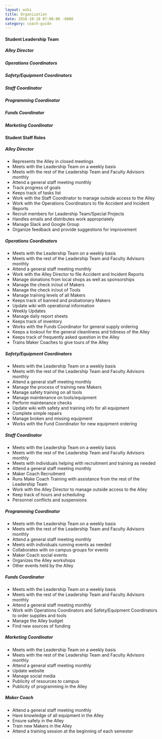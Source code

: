```yaml
---
layout: wiki
title: Organization
date: 2016-10-18 07:00:00 -0800
category: coach-guide
---
```


#### Student Leadership Team

##### Alley Director

##### Operations Coordinators

##### Safety/Equipment Coordinators

##### Staff Coordinator

##### Programming Coordinator

##### Funds Coordinator

##### Marketing Coordinator

#### Student Staff Roles

##### Alley Director

- Represents the Alley in closed meetings
- Meets with the Leadership Team on a weekly basis
- Meets with the rest of the Leadership Team and Faculty Advisors monthly
- Attend a general staff meeting monthly
- Track progress of goals
- Keeps track of tasks list
- Work with the Staff Coordinator to manage outside access to the Alley
- Work with the Operations Coordinators to file Accident and Incident Reports
- Recruit members for Leadership Team/Special Projects
- Handles emails and distributes work appropriately
- Manage Slack and Google Group
- Organize feedback and provide suggestions for improvement

##### Operations Coordinators

- Meets with the Leadership Team on a weekly basis
- Meets with the rest of the Leadership Team and Faculty Advisors monthly
- Attend a general staff meeting monthly
- Work with the Alley Director to file Accident and Incident Reports
- Manage donations from local shops as well as sponsorships
- Manage the check in/out of Makers
- Manage the check in/out of Tools
- Manage training levels of all Makers
- Keeps track of banned and probationary Makers
- Update wiki with operational information
- Weekly Updates
- Manage daily report sheets
- Keeps track of inventory
- Works with the Funds Coordinator for general supply ordering
- Keeps a lookout for the general cleanliness and tidiness of the Alley
- Keeps track of frequently asked question in the Alley
- Trains Maker Coaches to give tours of the Alley

##### Safety/Equipment Coordinators

- Meets with the Leadership Team on a weekly basis
- Meets with the rest of the Leadership Team and Faculty Advisors monthly
- Attend a general staff meeting monthly
- Manage the process of training new Makers
- Manage safety training on all tools
- Manage maintenance on tools/equipment
- Perform maintenance checks
- Update wiki with safety and training info for all equipment
- Complete simple repairs
- Manage broken and missing equipment
- Works with the Fund Coordinator for new equipment ordering

##### Staff Coordinator

- Meets with the Leadership Team on a weekly basis
- Meets with the rest of the Leadership Team and Faculty Advisors monthly
- Meets with individuals helping with recruitment and training as needed
- Attend a general staff meeting monthly
- Maker Coach Recruitment
- Runs Make Coach Training with assistance from the rest of the Leadership Team
- Work with the Alley Director to manage outside access to the Alley
- Keep track of hours and scheduling
- Personnel conflicts and suspensions

##### Programming Coordinator

- Meets with the Leadership Team on a weekly basis
- Meets with the rest of the Leadership Team and Faculty Advisors monthly
- Attend a general staff meeting monthly
- Meets with individuals running events as needed
- Collaborates with on campus groups for events
- Maker Coach social events
- Organizes the Alley workshops
- Other events held by the Alley

##### Funds Coordinator

- Meets with the Leadership Team on a weekly basis
- Meets with the rest of the Leadership Team and Faculty Advisors monthly
- Attend a general staff meeting monthly
- Work with Operations Coordinators and Safety/Equipment Coordinators to order supplies and tools
- Manage the Alley budget
- Find new sources of funding

##### Marketing Coordinator

- Meets with the Leadership Team on a weekly basis
- Meets with the rest of the Leadership Team and Faculty Advisors monthly
- Attend a general staff meeting monthly
- Update website
- Manage social media
- Publicity of resources to campus
- Publicity of programming in the Alley

##### Maker Coach

- Attend a general staff meeting monthly
- Have knowledge of all equipment in the Alley
- Ensure safety in the Alley
- Train new Makers in the Alley
- Attend a training session at the beginning of each semester
